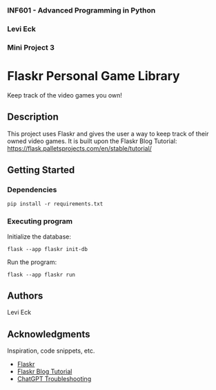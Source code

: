 <!--
INF601 - Advanced Programming in Python
Assignment: Mini Project 3
I,     Levi Eck    , affirm that the work submitted for this assignment is entirely my own. I have not engaged in any form of academic dishonesty, including but not limited to cheating, plagiarism, or the use of unauthorized materials. I have neither provided nor received unauthorized assistance and have accurately cited all sources in adherence to academic standards. I understand that failing to comply with this integrity statement may result in consequences, including disciplinary actions as determined by my course instructor and outlined in institutional policies. By signing this statement, I acknowledge my commitment to upholding the principles of academic integrity.
-->

### INF601 - Advanced Programming in Python
### Levi Eck
### Mini Project 3


# Flaskr Personal Game Library

Keep track of the video games you own!

## Description

This project uses Flaskr and gives the user a way to keep track of their owned video games.
It is built upon the Flaskr Blog Tutorial: https://flask.palletsprojects.com/en/stable/tutorial/

## Getting Started

### Dependencies
```
pip install -r requirements.txt
```

### Executing program
Initialize the database:
```
flask --app flaskr init-db
``````
Run the program:
```
flask --app flaskr run
``````

## Authors

Levi Eck

## Acknowledgments

Inspiration, code snippets, etc.
* [Flaskr](https://flask.palletsprojects.com/en/stable/)
* [Flaskr Blog Tutorial](https://flask.palletsprojects.com/en/stable/tutorial/)
* [ChatGPT Troubleshooting](https://chatgpt.com/share/67e0c9f9-dabc-8001-b093-3e5367ac3deb)
